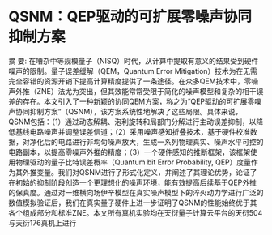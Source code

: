 # QSNM：QEP驱动的可扩展零噪声协同抑制方案
摘  要:	 在嘈杂中等规模量子（NISQ）时代，从计算中提取有意义的结果受到硬件噪声的限制。量子误差缓解（QEM，Quantum Error Mitigation）技术为在无需完全容错的资源开销下提高计算精度提供了一条途径。在众多QEM技术中，零噪声外推（ZNE）法尤为突出，但其效能常常受限于简化的噪声模型和复杂的相干误差的存在。本文引入了一种新颖的协同QEM方案，称之为“QEP驱动的可扩展零噪声协同抑制方案”（QSNM），该方案系统性地解决了这些局限。具体来说，QSNM包括：（1）通过动态解耦、泡利旋转和局部门分解进行主动误差抑制，以降低基线电路噪声并调整误差信道；（2）采用噪声感知折叠技术，基于硬件校准数据，对净化后的电路进行非均匀噪声放大，生成一系列物理真实、噪声水平可控的电路副本，以提高零噪声外推的精度；（3）一个硬件感知的推断框架，该框架使用物理驱动的量子比特误差概率（Quantum bit Error Probability, QEP）度量作为其外推变量。我们对QSNM进行了形式化定义，并阐述了其理论优势，论证了在初始的抑制阶段创造一个更理想化的噪声环境，能有效提高后续基于QEP外推的保真度。通过对一维横向场伊辛模型在真实噪声模型下的淬火动力学进行广泛的数值模拟验证后，我们在真实量子硬件上进一步证明了QSNM的性能始终优于其各个组成部分和标准ZNE。本文所有真机实验均在天衍量子计算云平台的天衍504与天衍176真机上进行
